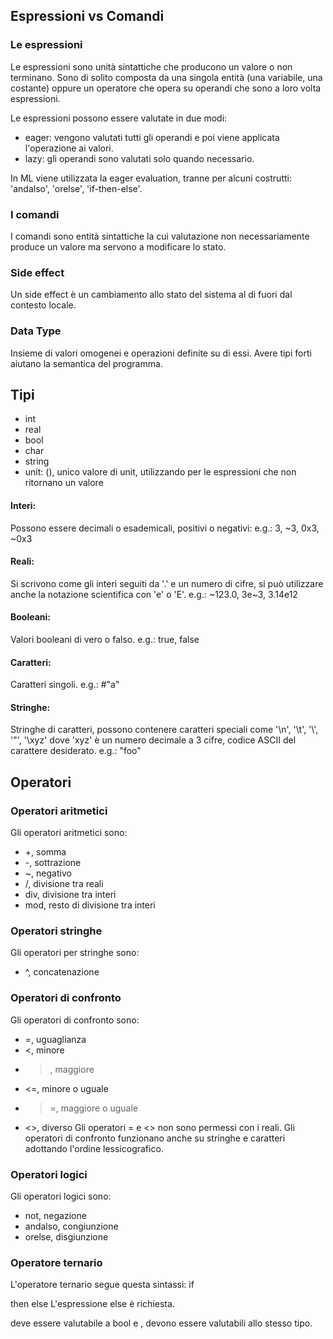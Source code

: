 ## Espressioni vs Comandi

### Le espressioni

Le espressioni sono unità sintattiche che producono un valore o non terminano.
Sono di solito composta da una singola entità (una variabile, una costante) oppure un operatore che opera su operandi che sono a loro volta espressioni.

Le espressioni possono essere valutate in due modi:
- eager: vengono valutati tutti gli operandi e poi viene applicata l'operazione ai valori.
- lazy: gli operandi sono valutati solo quando necessario.

In ML viene utilizzata la eager evaluation, tranne per alcuni costrutti: 'andalso', 'orelse', 'if-then-else'.
### I comandi
I comandi sono entità sintattiche la cui valutazione non necessariamente produce un valore ma servono a modificare lo stato.
### Side effect
Un side effect è un cambiamento allo stato del sistema al di fuori dal contesto locale.
### Data Type
Insieme di valori omogenei e operazioni definite su di essi.
Avere tipi forti aiutano la semantica del programma.
## Tipi
- int
- real
- bool
- char
- string
- unit: (), unico valore di unit, utilizzando per le espressioni che non ritornano un valore
#### Interi:
Possono essere decimali o esademicali, positivi o negativi:
e.g.: 3, ~3, 0x3, ~0x3
#### Reali:
Si scrivono come gli interi seguiti da '.' e un numero di cifre, si può utilizzare anche la notazione scientifica con 'e' o 'E'.
e.g.: ~123.0, 3e~3, 3.14e12
#### Booleani:
Valori booleani di vero o falso.
e.g.: true, false
#### Caratteri:
Caratteri singoli.
e.g.: #"a"
#### Stringhe:
Stringhe di caratteri, possono contenere caratteri speciali come '\n', '\t', '\\', '\"', '\xyz' dove 'xyz' è un numero decimale a 3 cifre, codice ASCII del carattere desiderato.
e.g.: "foo"
## Operatori
### Operatori aritmetici
Gli operatori aritmetici sono:
- +, somma
- -, sottrazione
- ~, negativo
- /, divisione tra reali
- div, divisione tra interi
- mod, resto di divisione tra interi
### Operatori stringhe
Gli operatori per stringhe sono:
- ^, concatenazione
### Operatori di confronto
Gli operatori di confronto sono:
- =, uguaglianza
- <, minore
- >, maggiore
- <=, minore o uguale
- >=, maggiore o uguale
- <>, diverso
Gli operatori = e <> non sono permessi con i reali.
Gli operatori di confronto funzionano anche su stringhe e caratteri adottando l'ordine lessicografico.
### Operatori logici
Gli operatori logici sono:
- not, negazione
- andalso, congiunzione
- orelse, disgiunzione

### Operatore ternario
L'operatore ternario segue questa sintassi:
if <p> then <expr1> else <expr2>
L'espressione else è richiesta.
<p> deve essere valutabile a bool e <expr1>, <expr2> devono essere valutabili allo stesso tipo.